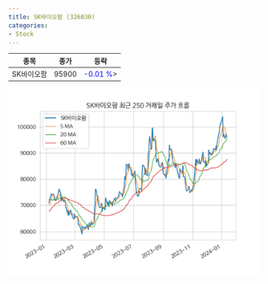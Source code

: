 ```yaml
---
title: SK바이오팜 (326030)
categories:
- Stock
---
```


|종목|종가|등락|
|----|----|----|
|SK바이오팜|95900|<span style="color: blue">-0.01 %</span>>|

<!-- more -->

![326030](/assets/images/stock/326030.png)